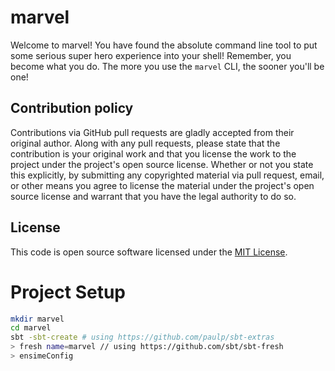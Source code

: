 # marvel #

Welcome to marvel! You have found the absolute command line tool to put some serious super hero experience into your shell! Remember, you become what you do. The more you use the `marvel` CLI, the sooner you'll be one!

## Contribution policy ##

Contributions via GitHub pull requests are gladly accepted from their original author. Along with any pull requests, please state that the contribution is your original work and that you license the work to the project under the project's open source license. Whether or not you state this explicitly, by submitting any copyrighted material via pull request, email, or other means you agree to license the material under the project's open source license and warrant that you have the legal authority to do so.

## License ##

This code is open source software licensed under the [MIT License](https://opensource.org/licenses/MIT).

# Project Setup

```sh
mkdir marvel
cd marvel
sbt -sbt-create # using https://github.com/paulp/sbt-extras
> fresh name=marvel // using https://github.com/sbt/sbt-fresh
> ensimeConfig
```